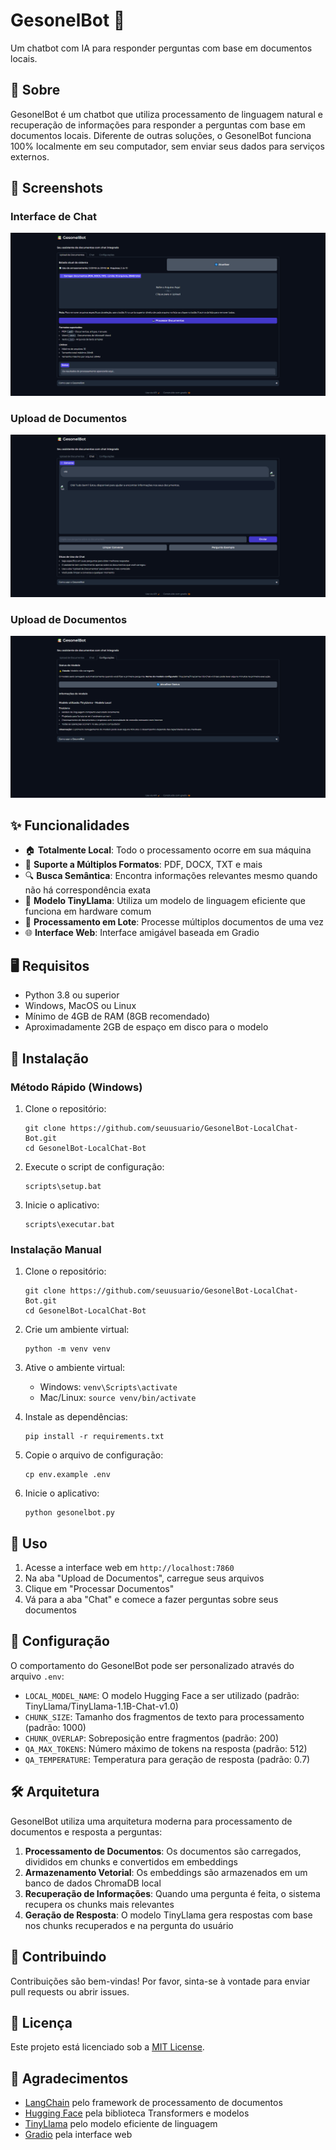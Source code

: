 
# GesonelBot 🤖

Um chatbot com IA para responder perguntas com base em documentos locais.

## 📖 Sobre

GesonelBot é um chatbot que utiliza processamento de linguagem natural e recuperação de informações para responder a perguntas com base em documentos locais. Diferente de outras soluções, o GesonelBot funciona 100% localmente em seu computador, sem enviar seus dados para serviços externos.

## 📸 Screenshots

### Interface de Chat
![Tela Principal](docs/images/telaprincipal.png)

### Upload de Documentos
![Tela do Chat](docs/images/teladochat.png)

### Upload de Documentos
![Tela Final](docs/images/telafinal.png)


## ✨ Funcionalidades

- 🏠 **Totalmente Local**: Todo o processamento ocorre em sua máquina
- 📄 **Suporte a Múltiplos Formatos**: PDF, DOCX, TXT e mais
- 🔍 **Busca Semântica**: Encontra informações relevantes mesmo quando não há correspondência exata
- 🧠 **Modelo TinyLlama**: Utiliza um modelo de linguagem eficiente que funciona em hardware comum
- 🔄 **Processamento em Lote**: Processe múltiplos documentos de uma vez
- 🌐 **Interface Web**: Interface amigável baseada em Gradio

## 🖥️ Requisitos

- Python 3.8 ou superior
- Windows, MacOS ou Linux
- Mínimo de 4GB de RAM (8GB recomendado)
- Aproximadamente 2GB de espaço em disco para o modelo

## 🚀 Instalação

### Método Rápido (Windows)

1. Clone o repositório:
   ```
   git clone https://github.com/seuusuario/GesonelBot-LocalChat-Bot.git
   cd GesonelBot-LocalChat-Bot
   ```

2. Execute o script de configuração:
   ```
   scripts\setup.bat
   ```

3. Inicie o aplicativo:
   ```
   scripts\executar.bat
   ```

### Instalação Manual

1. Clone o repositório:
   ```
   git clone https://github.com/seuusuario/GesonelBot-LocalChat-Bot.git
   cd GesonelBot-LocalChat-Bot
   ```

2. Crie um ambiente virtual:
   ```
   python -m venv venv
   ```

3. Ative o ambiente virtual:
   - Windows: `venv\Scripts\activate`
   - Mac/Linux: `source venv/bin/activate`

4. Instale as dependências:
   ```
   pip install -r requirements.txt
   ```

5. Copie o arquivo de configuração:
   ```
   cp env.example .env
   ```

6. Inicie o aplicativo:
   ```
   python gesonelbot.py
   ```

## 📝 Uso

1. Acesse a interface web em `http://localhost:7860`
2. Na aba "Upload de Documentos", carregue seus arquivos
3. Clique em "Processar Documentos"
4. Vá para a aba "Chat" e comece a fazer perguntas sobre seus documentos

## 🔧 Configuração

O comportamento do GesonelBot pode ser personalizado através do arquivo `.env`:

- `LOCAL_MODEL_NAME`: O modelo Hugging Face a ser utilizado (padrão: TinyLlama/TinyLlama-1.1B-Chat-v1.0)
- `CHUNK_SIZE`: Tamanho dos fragmentos de texto para processamento (padrão: 1000)
- `CHUNK_OVERLAP`: Sobreposição entre fragmentos (padrão: 200)
- `QA_MAX_TOKENS`: Número máximo de tokens na resposta (padrão: 512)
- `QA_TEMPERATURE`: Temperatura para geração de resposta (padrão: 0.7)

## 🛠️ Arquitetura

GesonelBot utiliza uma arquitetura moderna para processamento de documentos e resposta a perguntas:

1. **Processamento de Documentos**: Os documentos são carregados, divididos em chunks e convertidos em embeddings
2. **Armazenamento Vetorial**: Os embeddings são armazenados em um banco de dados ChromaDB local
3. **Recuperação de Informações**: Quando uma pergunta é feita, o sistema recupera os chunks mais relevantes
4. **Geração de Resposta**: O modelo TinyLlama gera respostas com base nos chunks recuperados e na pergunta do usuário

## 🤝 Contribuindo

Contribuições são bem-vindas! Por favor, sinta-se à vontade para enviar pull requests ou abrir issues.

## 📄 Licença

Este projeto está licenciado sob a [MIT License](LICENSE).

## 🙏 Agradecimentos

- [LangChain](https://github.com/langchain-ai/langchain) pelo framework de processamento de documentos
- [Hugging Face](https://huggingface.co) pela biblioteca Transformers e modelos
- [TinyLlama](https://github.com/jzhang38/TinyLlama) pelo modelo eficiente de linguagem
- [Gradio](https://github.com/gradio-app/gradio) pela interface web
